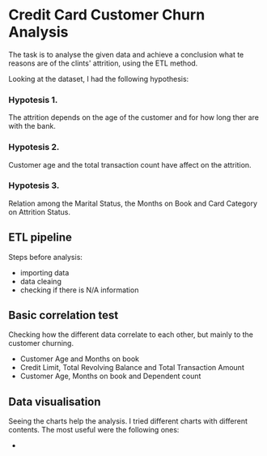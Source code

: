 # Credit Card Customer Churn Analysis


The task is to analyse the given data and achieve a conclusion what te reasons are of the clints' attrition, using the ETL method.

Looking at the dataset, I had the following hypothesis:

### Hypotesis 1.

The attrition depends on the age of the customer and for how long ther are with the bank.

### Hypotesis 2.

Customer age and the total transaction count have affect on the attrition.

### Hypotesis 3.

Relation among the Marital Status, the Months on Book and Card Category on Attrition Status.

## ETL pipeline

Steps before analysis:

* importing data
* data cleaing
* checking if there is N/A information

## Basic correlation test

Checking how the different data correlate to each other, but mainly to the customer churning.

* Customer Age and Months on book
* Credit Limit,	Total Revolving Balance and 	Total Transaction Amount
* Customer Age,	Months on book and	Dependent count

## Data visualisation

Seeing the charts help the analysis. I tried different charts with different contents. The most useful were the following ones:

* 



	


